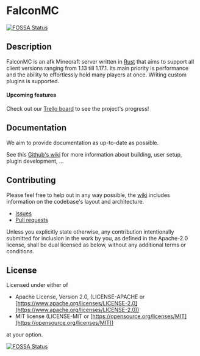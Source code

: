 # FalconMC
[![FOSSA Status](https://app.fossa.com/api/projects/git%2Bgithub.com%2FGrizzlT%2FFalconMC.svg?type=shield)](https://app.fossa.com/projects/git%2Bgithub.com%2FGrizzlT%2FFalconMC?ref=badge_shield)


## Description
FalconMC is an afk Minecraft server written in [Rust](https://rust-lang.org/) that aims to support all client versions ranging from 1.13 till 1.17.1. Its main priority is performance and the ability to effortlessly hold many players at once. Writing custom plugins is supported.

#### Upcoming features
Check out our [Trello board](https://trello.com/b/0vSzpAUA/falcon-mc) to see the project's progress!


## Documentation
We aim to provide documentation as up-to-date as possible.

See this [Github's wiki](https://github.com/GrizzlT/FalconMC/wiki) for more information about building, user setup, plugin development, ...

## Contributing
Please feel free to help out in any way possible, the [wiki](https://github.com/GrizzlT/FalconMC/wiki) includes information on the codebase's layout and architecture.

- [Issues](https://github.com/GrizzlT/FalconMC/issues)
- [Pull requests](https://github.com/GrizzlT/FalconMC/pulls)

Unless you explicitly state otherwise, any contribution intentionally submitted for inclusion in the work by you, as defined in the Apache-2.0 license, shall be dual licensed as below, without any additional terms or conditions.

## License
Licensed under either of

-   Apache License, Version 2.0, (LICENSE-APACHE or  [https://www.apache.org/licenses/LICENSE-2.0](https://www.apache.org/licenses/LICENSE-2.0))
-   MIT license (LICENSE-MIT or  [https://opensource.org/licenses/MIT](https://opensource.org/licenses/MIT))

at your option.


[![FOSSA Status](https://app.fossa.com/api/projects/git%2Bgithub.com%2FGrizzlT%2FFalconMC.svg?type=large)](https://app.fossa.com/projects/git%2Bgithub.com%2FGrizzlT%2FFalconMC?ref=badge_large)
